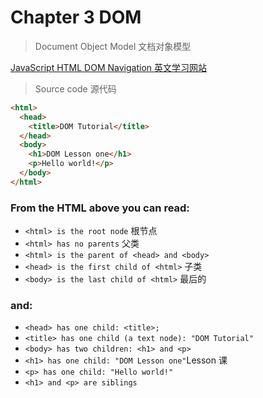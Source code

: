 # Chapter 3 DOM

> Document Object Model 文档对象模型

[JavaScript HTML DOM Navigation  英文学习网站](http://www.w3schools.com/js/js_htmldom_navigation.asp)

> Source code 源代码

```html
<html>
  <head>
    <title>DOM Tutorial</title>
  </head>
  <body>
    <h1>DOM Lesson one</h1>
    <p>Hello world!</p>
  </body>
</html>
```

### From the HTML above you can read:

- `<html> is the root node` 根节点
- `<html> has no parents`  父类
- `<html> is the parent of <head> and <body>`
- `<head> is the first child of <html>` 子类
- `<body> is the last child of <html>` 最后的
 
### and:

- `<head> has one child: <title>;`
- `<title> has one child (a text node): "DOM Tutorial"`
- `<body> has two children: <h1> and <p>`
- `<h1> has one child: "DOM Lesson one"`Lesson  课
- `<p> has one child: "Hello world!"`
- `<h1> and <p> are siblings`
